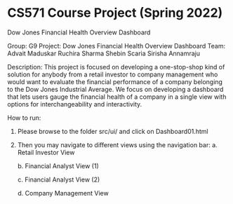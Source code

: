 # CS571 Course Project (Spring 2022)
Dow Jones Financial Health Overview Dashboard

Group: G9
Project: Dow Jones Financial Health Overview Dashboard
Team: 
Advait Maduskar
Ruchira Sharma
Shebin Scaria
Sirisha Annamraju


Description: This project is focused on developing a one-stop-shop kind of solution for anybody from a retail investor to company management who would want to evaluate the financial performance of a company belonging to the Dow Jones Industrial Average.
We focus on developing a dashboard that lets users gauge the financial health of a company in a single view with options for interchangeability and interactivity.

How to run:
1. Please browse to the folder src/ui/ and click on Dashboard01.html
2. Then you may navigate to different views using the navigation bar:
    a. Retail Investor View
    
    b. Financial Analyst View (1)
    
    c. Financial Analyst View (2)
    
    d. Company Management View



